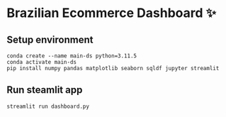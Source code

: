 # Brazilian Ecommerce Dashboard ✨

## Setup environment
```
conda create --name main-ds python=3.11.5
conda activate main-ds
pip install numpy pandas matplotlib seaborn sqldf jupyter streamlit
```

## Run steamlit app
```
streamlit run dashboard.py
```
